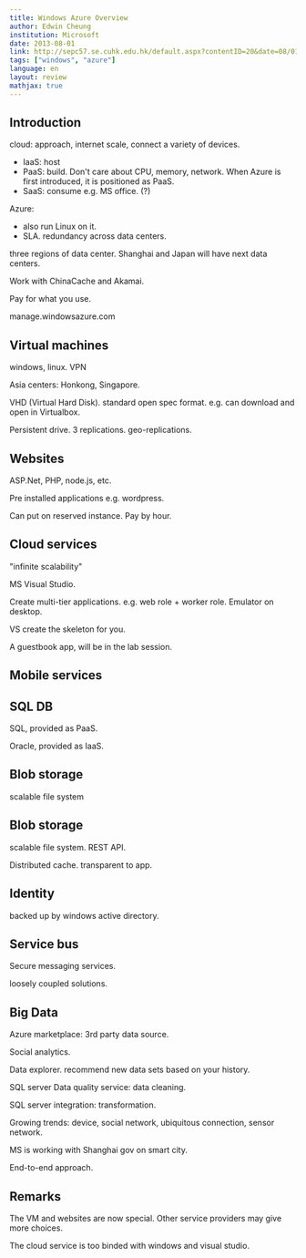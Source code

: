 ```yaml
---
title: Windows Azure Overview
author: Edwin Cheung
institution: Microsoft
date: 2013-08-01
link: http://sepc57.se.cuhk.edu.hk/default.aspx?contentID=20&date=08/01/2013
tags: ["windows", "azure"]
language: en
layout: review
mathjax: true
---
```


## Introduction

cloud: approach, internet scale, connect a variety of devices.

   * IaaS: host
   * PaaS: build.
   Don't care about CPU, memory, network.
   When Azure is first introduced, it is positioned as PaaS.
   * SaaS: consume
   e.g. MS office. (?)

Azure:

   * also run Linux on it.
   * SLA. redundancy across data centers.

three regions of data center.
Shanghai and Japan will have next data centers.

Work with ChinaCache and Akamai.

Pay for what you use.

manage.windowsazure.com

## Virtual machines

windows, linux. VPN

Asia centers: Honkong, Singapore.

VHD (Virtual Hard Disk).
standard open spec format.
e.g. can download and open in Virtualbox.

Persistent drive.
3 replications.
geo-replications.

## Websites

ASP.Net, PHP, node.js, etc.

Pre installed applications e.g. wordpress.

Can put on reserved instance.
Pay by hour.

## Cloud services

"infinite scalability"

MS Visual Studio.

Create multi-tier applications.
e.g. web role + worker role.
Emulator on desktop.

VS create the skeleton for you.

A guestbook app, will be in the lab session.

## Mobile services

## SQL DB

SQL, provided as PaaS.

Oracle, provided as IaaS.

## Blob storage

scalable file system

## Blob storage

scalable file system.
REST API.

Distributed cache.
transparent to app.

## Identity

backed up by windows active directory.

## Service bus

Secure messaging services.

loosely coupled solutions.

## Big Data

Azure marketplace: 3rd party data source.

Social analytics.

Data explorer.
recommend new data sets based on your history.

SQL server Data quality service: data cleaning.

SQL server integration: transformation.

Growing trends:
device, social network, ubiquitous connection, sensor network.

MS is working with Shanghai gov on smart city.

End-to-end approach.

## Remarks

The VM and websites are now special.
Other service providers may give more choices.

The cloud service is too binded with windows and visual studio.

